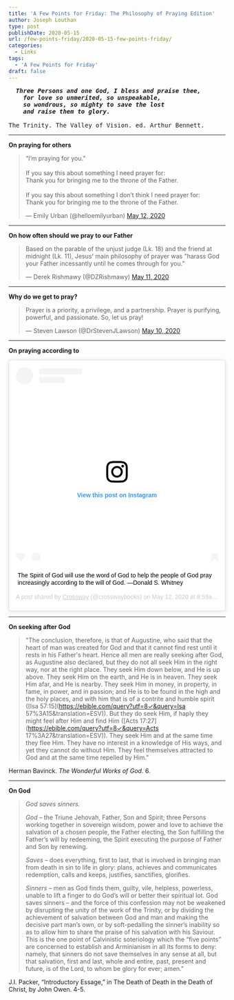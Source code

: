 ```yaml
---
title: 'A Few Points for Friday: The Philosophy of Praying Edition'
author: Joseph Louthan
type: post
publishDate: 2020-05-15
url: /few-points-friday/2020-05-15-few-points-friday/
categories:
  - Links
tags:
  - 'A Few Points for Friday'
draft: false
---
```


<pre>
  <b><i>Three Persons and one God, I bless and praise thee,
  	for love so unmerited, so unspeakable,
  	so wondrous, so mighty to save the lost
  	and raise them to glory.</i></b>

The Trinity. The Valley of Vision. ed. Arthur Bennett.
</pre>

------

**On praying for others**

<blockquote class="twitter-tweet"><p lang="en" dir="ltr">“I’m praying for you.”<br><br>If you say this about something I need prayer for:<br>Thank you for bringing me to the throne of the Father.<br><br>If you say this about something I don’t think I need prayer for:<br>Thank you for bringing me to the throne of the Father.</p>&mdash; Emily Urban (@helloemilyurban) <a href="https://twitter.com/helloemilyurban/status/1260014019722674177?ref_src=twsrc%5Etfw">May 12, 2020</a></blockquote> <script async src="https://platform.twitter.com/widgets.js" charset="utf-8"></script>

------

**On how often should we pray to our Father**

<blockquote class="twitter-tweet"><p lang="en" dir="ltr">Based on the parable of the unjust judge (Lk. 18) and the friend at midnight (Lk. 11), Jesus&#39; main philosophy of prayer was &quot;harass God your Father incessantly until he comes through for you.&quot;</p>&mdash; Derek Rishmawy (@DZRishmawy) <a href="https://twitter.com/DZRishmawy/status/1259671664888999936?ref_src=twsrc%5Etfw">May 11, 2020</a></blockquote> <script async src="https://platform.twitter.com/widgets.js" charset="utf-8"></script>

------

**Why do we get to pray?**

<blockquote class="twitter-tweet"><p lang="en" dir="ltr">Prayer is a priority, a privilege, and a partnership. Prayer is purifying, powerful, and passionate. So, let us pray!</p>&mdash; Steven Lawson (@DrStevenJLawson) <a href="https://twitter.com/DrStevenJLawson/status/1259628751001878532?ref_src=twsrc%5Etfw">May 10, 2020</a></blockquote> <script async src="https://platform.twitter.com/widgets.js" charset="utf-8"></script>

------

**On praying according to**

<blockquote class="instagram-media" data-instgrm-captioned data-instgrm-permalink="https://www.instagram.com/p/CAF_znaHIbx/?utm_source=ig_embed&amp;utm_campaign=loading" data-instgrm-version="12" style=" background:#FFF; border:0; border-radius:3px; box-shadow:0 0 1px 0 rgba(0,0,0,0.5),0 1px 10px 0 rgba(0,0,0,0.15); margin: 1px; max-width:540px; min-width:326px; padding:0; width:99.375%; width:-webkit-calc(100% - 2px); width:calc(100% - 2px);"><div style="padding:16px;"> <a href="https://www.instagram.com/p/CAF_znaHIbx/?utm_source=ig_embed&amp;utm_campaign=loading" style=" background:#FFFFFF; line-height:0; padding:0 0; text-align:center; text-decoration:none; width:100%;" target="_blank"> <div style=" display: flex; flex-direction: row; align-items: center;"> <div style="background-color: #F4F4F4; border-radius: 50%; flex-grow: 0; height: 40px; margin-right: 14px; width: 40px;"></div> <div style="display: flex; flex-direction: column; flex-grow: 1; justify-content: center;"> <div style=" background-color: #F4F4F4; border-radius: 4px; flex-grow: 0; height: 14px; margin-bottom: 6px; width: 100px;"></div> <div style=" background-color: #F4F4F4; border-radius: 4px; flex-grow: 0; height: 14px; width: 60px;"></div></div></div><div style="padding: 19% 0;"></div> <div style="display:block; height:50px; margin:0 auto 12px; width:50px;"><svg width="50px" height="50px" viewBox="0 0 60 60" version="1.1" xmlns="https://www.w3.org/2000/svg" xmlns:xlink="https://www.w3.org/1999/xlink"><g stroke="none" stroke-width="1" fill="none" fill-rule="evenodd"><g transform="translate(-511.000000, -20.000000)" fill="#000000"><g><path d="M556.869,30.41 C554.814,30.41 553.148,32.076 553.148,34.131 C553.148,36.186 554.814,37.852 556.869,37.852 C558.924,37.852 560.59,36.186 560.59,34.131 C560.59,32.076 558.924,30.41 556.869,30.41 M541,60.657 C535.114,60.657 530.342,55.887 530.342,50 C530.342,44.114 535.114,39.342 541,39.342 C546.887,39.342 551.658,44.114 551.658,50 C551.658,55.887 546.887,60.657 541,60.657 M541,33.886 C532.1,33.886 524.886,41.1 524.886,50 C524.886,58.899 532.1,66.113 541,66.113 C549.9,66.113 557.115,58.899 557.115,50 C557.115,41.1 549.9,33.886 541,33.886 M565.378,62.101 C565.244,65.022 564.756,66.606 564.346,67.663 C563.803,69.06 563.154,70.057 562.106,71.106 C561.058,72.155 560.06,72.803 558.662,73.347 C557.607,73.757 556.021,74.244 553.102,74.378 C549.944,74.521 548.997,74.552 541,74.552 C533.003,74.552 532.056,74.521 528.898,74.378 C525.979,74.244 524.393,73.757 523.338,73.347 C521.94,72.803 520.942,72.155 519.894,71.106 C518.846,70.057 518.197,69.06 517.654,67.663 C517.244,66.606 516.755,65.022 516.623,62.101 C516.479,58.943 516.448,57.996 516.448,50 C516.448,42.003 516.479,41.056 516.623,37.899 C516.755,34.978 517.244,33.391 517.654,32.338 C518.197,30.938 518.846,29.942 519.894,28.894 C520.942,27.846 521.94,27.196 523.338,26.654 C524.393,26.244 525.979,25.756 528.898,25.623 C532.057,25.479 533.004,25.448 541,25.448 C548.997,25.448 549.943,25.479 553.102,25.623 C556.021,25.756 557.607,26.244 558.662,26.654 C560.06,27.196 561.058,27.846 562.106,28.894 C563.154,29.942 563.803,30.938 564.346,32.338 C564.756,33.391 565.244,34.978 565.378,37.899 C565.522,41.056 565.552,42.003 565.552,50 C565.552,57.996 565.522,58.943 565.378,62.101 M570.82,37.631 C570.674,34.438 570.167,32.258 569.425,30.349 C568.659,28.377 567.633,26.702 565.965,25.035 C564.297,23.368 562.623,22.342 560.652,21.575 C558.743,20.834 556.562,20.326 553.369,20.18 C550.169,20.033 549.148,20 541,20 C532.853,20 531.831,20.033 528.631,20.18 C525.438,20.326 523.257,20.834 521.349,21.575 C519.376,22.342 517.703,23.368 516.035,25.035 C514.368,26.702 513.342,28.377 512.574,30.349 C511.834,32.258 511.326,34.438 511.181,37.631 C511.035,40.831 511,41.851 511,50 C511,58.147 511.035,59.17 511.181,62.369 C511.326,65.562 511.834,67.743 512.574,69.651 C513.342,71.625 514.368,73.296 516.035,74.965 C517.703,76.634 519.376,77.658 521.349,78.425 C523.257,79.167 525.438,79.673 528.631,79.82 C531.831,79.965 532.853,80.001 541,80.001 C549.148,80.001 550.169,79.965 553.369,79.82 C556.562,79.673 558.743,79.167 560.652,78.425 C562.623,77.658 564.297,76.634 565.965,74.965 C567.633,73.296 568.659,71.625 569.425,69.651 C570.167,67.743 570.674,65.562 570.82,62.369 C570.966,59.17 571,58.147 571,50 C571,41.851 570.966,40.831 570.82,37.631"></path></g></g></g></svg></div><div style="padding-top: 8px;"> <div style=" color:#3897f0; font-family:Arial,sans-serif; font-size:14px; font-style:normal; font-weight:550; line-height:18px;"> View this post on Instagram</div></div><div style="padding: 12.5% 0;"></div> <div style="display: flex; flex-direction: row; margin-bottom: 14px; align-items: center;"><div> <div style="background-color: #F4F4F4; border-radius: 50%; height: 12.5px; width: 12.5px; transform: translateX(0px) translateY(7px);"></div> <div style="background-color: #F4F4F4; height: 12.5px; transform: rotate(-45deg) translateX(3px) translateY(1px); width: 12.5px; flex-grow: 0; margin-right: 14px; margin-left: 2px;"></div> <div style="background-color: #F4F4F4; border-radius: 50%; height: 12.5px; width: 12.5px; transform: translateX(9px) translateY(-18px);"></div></div><div style="margin-left: 8px;"> <div style=" background-color: #F4F4F4; border-radius: 50%; flex-grow: 0; height: 20px; width: 20px;"></div> <div style=" width: 0; height: 0; border-top: 2px solid transparent; border-left: 6px solid #f4f4f4; border-bottom: 2px solid transparent; transform: translateX(16px) translateY(-4px) rotate(30deg)"></div></div><div style="margin-left: auto;"> <div style=" width: 0px; border-top: 8px solid #F4F4F4; border-right: 8px solid transparent; transform: translateY(16px);"></div> <div style=" background-color: #F4F4F4; flex-grow: 0; height: 12px; width: 16px; transform: translateY(-4px);"></div> <div style=" width: 0; height: 0; border-top: 8px solid #F4F4F4; border-left: 8px solid transparent; transform: translateY(-4px) translateX(8px);"></div></div></div></a> <p style=" margin:8px 0 0 0; padding:0 4px;"> <a href="https://www.instagram.com/p/CAF_znaHIbx/?utm_source=ig_embed&amp;utm_campaign=loading" style=" color:#000; font-family:Arial,sans-serif; font-size:14px; font-style:normal; font-weight:normal; line-height:17px; text-decoration:none; word-wrap:break-word;" target="_blank">The Spirit of God will use the word of God to help the people of God pray increasingly according to the will of God. —Donald S. Whitney</a></p> <p style=" color:#c9c8cd; font-family:Arial,sans-serif; font-size:14px; line-height:17px; margin-bottom:0; margin-top:8px; overflow:hidden; padding:8px 0 7px; text-align:center; text-overflow:ellipsis; white-space:nowrap;">A post shared by <a href="https://www.instagram.com/crosswaybooks/?utm_source=ig_embed&amp;utm_campaign=loading" style=" color:#c9c8cd; font-family:Arial,sans-serif; font-size:14px; font-style:normal; font-weight:normal; line-height:17px;" target="_blank"> Crossway</a> (@crosswaybooks) on <time style=" font-family:Arial,sans-serif; font-size:14px; line-height:17px;" datetime="2020-05-12T15:59:13+00:00">May 12, 2020 at 8:59am PDT</time></p></div></blockquote> <script async src="//www.instagram.com/embed.js"></script>

------

**On seeking after God**

> "The conclusion, therefore, is that of Augustine, who said that the heart of man was created for God and that it cannot find rest until it rests in his Father's heart. Hence all men are really seeking after God, as Augustine also declared, but they do not all seek Him in the right way, nor at the right place. They seek Him down below, and He is up above. They seek Him on the earth, and He is in heaven. They seek Him afar, and He is nearby. They seek Him in money, in property, in fame, in power, and in passion; and He is to be found in the high and the holy places, and with him that is of a contrite and humble spirit ([Isa 57:15](https://ebible.com/query?utf=8✓&query=Isa 57%3A15&translation=ESV)). But they do seek Him, if haply they might feel after Him and find Him ([Acts 17:27](https://ebible.com/query?utf=8✓&query=Acts 17%3A27&translation=ESV)). They seek Him and at the same time they flee Him. They have no interest in a knowledge of His ways, and yet they cannot do without Him. They feel themselves attracted to God and at the same time repelled by Him."

Herman Bavinck. *The Wonderful Works of God*. 6.

------

**On God**

> *God saves sinners.* 
>
> *God* – the Triune Jehovah, Father, Son and Spirit; three Persons working together in sovereign wisdom, power and love to achieve the salvation of a chosen people, the Father electing, the Son fulfilling the Father’s will by redeeming, the Spirit executing the purpose of Father and Son by renewing.
>
> *Saves* – does everything, first to last, that is involved in bringing man from death in sin to life in glory: plans, achieves and communicates redemption, calls and keeps, justifies, sanctifies, glorifies.
>
> *Sinners* – men as God finds them, guilty, vile, helpless, powerless, unable to lift a finger to do God’s will or better their spiritual lot. God saves sinners – and the force of this confession may not be weakened by disrupting the unity of the work of the Trinity, or by dividing the achievement of salvation between God and man and making the decisive part man’s own, or by soft-pedalling the sinner’s inability so as to allow him to share the praise of his salvation with his Saviour. This is the one point of Calvinistic soteriology which the “five points” are concerned to establish and Arminianism in all its forms to deny: namely, that sinners do not save themselves in any sense at all, but that salvation, first and last, whole and entire, past, present and future, is of the Lord, to whom be glory for ever; amen."

J.I. Packer, “Introductory Essage,” in The Death of Death in the Death of Christ, by John Owen. 4-5.